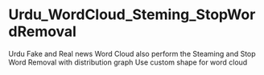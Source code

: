 # Urdu_WordCloud_Steming_StopWordRemoval
Urdu Fake and Real news Word Cloud also perform the Steaming and Stop Word Removal with distribution graph
Use custom shape for word cloud
